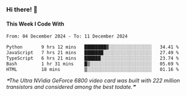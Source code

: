 ### Hi there! 👋

#### This Week I Code With
<!--START_SECTION:waka-->

```txt
From: 04 December 2024 - To: 11 December 2024

Python       9 hrs 12 mins   ████████▓░░░░░░░░░░░░░░░░   34.41 %
JavaScript   7 hrs 21 mins   ███████░░░░░░░░░░░░░░░░░░   27.49 %
TypeScript   6 hrs 21 mins   ██████░░░░░░░░░░░░░░░░░░░   23.74 %
Bash         1 hr 31 mins    █▒░░░░░░░░░░░░░░░░░░░░░░░   05.69 %
HTML         18 mins         ▒░░░░░░░░░░░░░░░░░░░░░░░░   01.16 %
```

<!--END_SECTION:waka-->

<!--STARTS_HERE_QUOTE_README-->
<i>❝The Ultra NVidia GeForce 6800 video card was built with 222 million transistors and considered among the best todate.❞</i>
<!--ENDS_HERE_QUOTE_README-->
